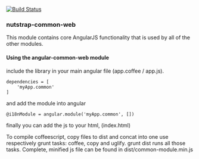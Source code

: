 [![Build Status](https://travis-ci.org/nexelem/nutstrap-common-web.svg)](https://travis-ci.org/nexelem/nutstrap-common-web)

### nutstrap-common-web

This module contains core AngularJS functionality that is used by all of the other modules.



#### Using the angular-common-web module

include the library in your main angular file  (app.coffee / app.js).

```
dependencies = [
    'myApp.common'
]
```
and add the module into angular

```
@i18nModule = angular.module('myApp.common', [])
```

finally you can add the js to your html, (index.html)

To compile coffeescript, copy files to dist and concat into one use respectively grunt tasks: coffee, copy and uglify.
grunt dist runs all those tasks.
Complete, minified js file can be found in dist/common-module.min.js

